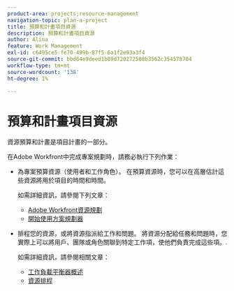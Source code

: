 ```yaml
---
product-area: projects;resource-management
navigation-topic: plan-a-project
title: 預算和計畫項目資源
description: 預算和計畫項目資源
author: Alina
feature: Work Management
exl-id: c6495ce5-fe70-499b-87f5-6a1f2e93a3f4
source-git-commit: bbd64e9deed1b89d720272508b3562c354578704
workflow-type: tm+mt
source-wordcount: '138'
ht-degree: 1%

---
```


# 預算和計畫項目資源

<!--
<p data-mc-conditions="QuicksilverOrClassic.Draft mode">(NOTE: this article is only valuable for searching. All the information resides in other articles.)</p>
-->

資源預算和計畫是項目計畫的一部分。

在Adobe Workfront中完成專案規劃時，請務必執行下列作業：

* 為專案預算資源（使用者和工作角色）。 在預算資源時，您可以在高層估計這些資源將用於項目的時間和時間。

   如需詳細資訊，請參閱下列文章：

   * [Adobe Workfront資源規劃](../../../resource-mgmt/resource-planning/resource-planning-overview.md)
   * [開始使用方案規劃器](../../../scenario-planner/get-started-with-scenario-planning.md)

* 排程您的資源，或將資源指派給工作和問題。 將資源分配給任務和問題時，您實際上可以將用戶、團隊或角色關聯到特定工作項，使他們負責完成這些項。.

   如需詳細資訊，請參閱相關文章：

   * [工作負載平衡器概述](../../../resource-mgmt/workload-balancer/overview-workload-balancer.md)
   * [資源排程](../../../resource-mgmt/resource-scheduling/resource-scheduling-overview.md)
